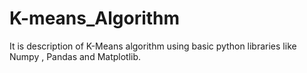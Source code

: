 # K-means_Algorithm
It is description of K-Means algorithm using basic python libraries like Numpy , Pandas and Matplotlib.
